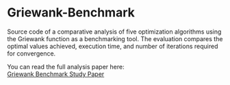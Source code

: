 # Griewank-Benchmark
Source code of a comparative analysis of five optimization algorithms using the Griewank function as a benchmarking tool. The evaluation compares the optimal values achieved, execution time, and number of iterations required for convergence.

You can read the full analysis paper here:  
[Griewank Benchmark Study Paper]([https://github.com/yigitates17/Griewank-Benchmark/blob/main/Study%20Paper](https://github.com/yigitates17/Griewank-Benchmark/blob/main/Study%20Paper.pdf))
